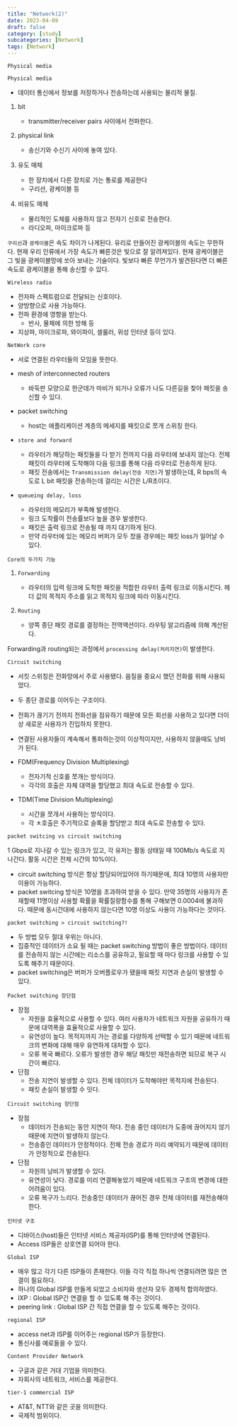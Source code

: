 ```yaml
---
title: "Network(2)"
date: 2023-04-09
draft: false
category: [study]
subcategories: [Network]
tags: [Network]
---
```


`Physical media`

<!--more-->

`Physical media`
- 데이터 통신에서 정보를 저장하거나 전송하는데 사용되는 물리적 물질.

1. bit
   - transmitter/receiver pairs 사이에서 전파한다.

2. physical link
   - 송신기와 수신기 사이에 놓여 있다.

3. 유도 매체
   - 한 장치에서 다른 장치로 가는 통로를 제공한다
   - 구리선, 광케이블 등

4. 비유도 매체
   - 물리적인 도체를 사용하지 않고 전자기 신호로 전송한다.
   - 라디오파, 마이크로파 등

`구리선`과 `광케이블`은 속도 차이가 나게된다. 유리로 만들어진 광케이블의 속도는 무한하다. 현재 우리 인류에서 가장 속도가 빠른것은 빛으로 잘 알려져있다. 현재 광케이블은 그 빛을 광케이블망에 쏘아 보내는 기술이다. 빛보다 빠른 무언가가 발견된다면 더 빠른 속도로 광케이블을 통해 송신할 수 있다.

`Wireless radio`
- 전자파 스펙트럼으로 전달되는 신호이다.
- 양방향으로 사용 가능하다.
- 전파 환경에 영향을 받는다.
  - 반사, 물체에 의한 방해 등
- 지상파, 마이크로파, 와이파이, 셀룰러, 위성 인터넷 등이 있다.


`NetWork core`
- 서로 연결된 라우터들의 모임을 뜻한다.
- mesh of interconnected routers
  - 바둑판 모양으로 한군데가 마비가 되거나 오류가 나도 다른길을 찾아 패킷을 송신할 수 있다.

- packet switching
  - host는 애플리케이션 계층의 메세지를 패킷으로 쪼개 스위칭 한다. 

- `store and forward`
  - 라우터가 해당하는 패킷들을 다 받기 전까지 다음 라우터에 보내지 않는다. 전체 패킷이 라우터에 도착해야 다음 링크를 통해 다음 라우터로 전송하게 된다.
  - 패킷 전송에서는 `Transmission delay(전송 지연)`가 발생하는데, R bps의 속도로 L bit 패킷을 전송하는데 걸리는 시간은 L/R초이다.

- `queueing delay, loss`
  - 라우터의 메모리가 부족해 발생한다.
  - 링크 도착률이 전송률보다 높을 경우 발생한다.
  - 패킷은 출력 링크로 전송될 때 까지 대기하게 된다.
  - 만약 라우터에 있는 메모리 버퍼가 모두 찼을 경우에는 패킷 loss가 일어날 수 있다.


`Core의 두가지 기능`

1. `Forwarding`
   - 라우터의 입력 링크에 도착한 패킷을 적합한 라우터 출력 링크로 이동시킨다. 헤더 값의 목적지 주소를 읽고 목적지 링크에 따라 이동시킨다.

2. `Routing`
   - 양쪽 종단 패킷 경로를 결정하는 전역액션이다. 라우팅 알고리즘에 의해 계산된다.

Forwarding과 routing되는 과정에서 `processing delay(처리지연)`이 발생한다.


`Circuit switching`

- 서킷 스위칭은 전화망에서 주로 사용됐다. 음질을 중요시 했던 전화를 위해 사용되었다.
- 두 종단 경로를 이어두는 구조이다.
- 전화가 끊기기 전까지 전화선을 점유하기 때문에 모든 회선을 사용하고 있다면 더이상 새로운 사용자가 진입하지 못한다.
- 연결된 사용자들이 계속해서 통화하는것이 이상적이지만, 사용하지 않을때도 낭비가 된다.

- FDM(Frequency Division Multiplexing)
  - 전자기적 신호를 쪼개는 방식이다.
  - 각각의 호출은 자체 대역을 할당했고 최대 속도로 전송할 수 있다.

- TDM(Time Division Multiplexing)
  - 시간을 쪼개서 사용하는 방식이다.
  - 각 ㅊ호출은 주기적으로 슬록을 할당받고 최대 속도로 전송할 수 있다.

`packet switcing vs circuit switching`

1 Gbps로 지나갈 수 있는 링크가 있고, 각 유저는 활동 상태일 때 100Mb/s 속도로 지나간다. 활동 시간은 전체 시간의 10%이다.

- circuit switching 방식은 항상 할당되어있어야 하기때문에, 최대 10명의 사용자만 이용이 가능하다.
- packet switcing 방식은 10명을 초과하여 받을 수 있다. 만약 35명의 사용자가 존재할때 11명이상 사용할 확률을 확률질량함수를 통해 구해보면 0.0004에 불과하다. 때문에 동시간대에 사용하지 않는다면 10명 이상도 사용이 가능하다는 것이다.

`packet switching > circuit switching?!`

- 두 방법 모두 절대 우위는 아니다.
- 집중적인 데이터가 소요 될 때는 packet switching 방법이 좋은 방법이다. 데이터를 전송하지 않는 시간에는 리소스를 공유하고, 필요할 때 마다 링크를 사용할 수 있도록 해주기 때문이다.
- packet switching은 버퍼가 오버플로우가 됐을때 패킷 지연과 손실이 발생할 수 있다.

`Packet switching 장단점`

- 장점
  - 자원을 효율적으로 사용할 수 있다. 여러 사용자가 네트워크 자원을 공유하기 때문에 대역폭을 효율적으로 사용할 수 있다.
  - 유연성이 높다. 목적지까지 가는 경로를 다양하게 선택할 수 있기 때문에 네트워크의 변화에 대해 매우 유연하게 대처할 수 있다.
  - 오류 복국 빠르다. 오류가 발생한 경우 해당 패킷만 재전송하면 되므로 복구 시간이 빠르다.
- 단점
  - 전송 지연이 발생할 수 있다. 전체 데이터가 도착해야만 목적지에 전송된다.
  - 패킷 손실이 발생할 수 잇다.

`Circuit switching 장단점`

- 장점
  - 데이터가 전송되는 동안 지연이 적다. 전송 중인 데이터가 도중에 끊어지지 않기 때문에 지연이 발생하지 않는다.
  - 전송중인 데이터가 안정적이다. 전체 전송 경로가 미리 예약되기 때문에 데이터가 안정적으로 전송된다.
- 단점
  - 자원의 낭비가 발생할 수 있다.
  - 유연성이 낮다. 경로를 미리 연결해놓았기 때문에 네트워크 구조의 변경에 대한 어려움이 있다.
  - 오류 복구가 느리다. 전송중인 데이터가 끊어진 경우 전체 데이터를 재전송해야 한다.

`인터넷 구조`
- 디바이스(host)들은 인터넷 서비스 제공자(ISP)를 통해 인터넷에 연결된다.
- Access ISP들은 상호연결 되어야 한다.

`Global ISP`
- 매우 많고 각기 다른 ISP들이 존재한다. 이들 각각 직접 하나씩 연결되려면 많은 연결이 필요하다.
- 하나의 Global ISP를 만들게 되었고 소비자와 생산자 모두 경제적 합의하였다.
- IXP : Global ISP간 연결을 할 수 있도록 해 주는 것이다.
- peering link : Global ISP 간 직접 연결을 할 수 있도록 해주는 것이다.

`regional ISP`
- access net과 ISP를 이어주는 regional ISP가 등장한다.
- 통신사를 예로들을 수 있다.

`Content Provider Network`
- 구글과 같은 거대 기업을 의미한다.
- 자회사의 네트워크, 서비스를 제공한다.

`tier-1 commercial ISP`
- AT&T, NTT와 같은 곳을 의미한다.
- 국제적 범위이다.